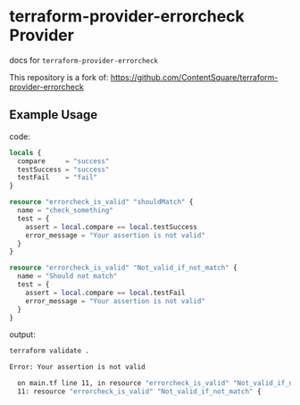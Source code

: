 # terraform-provider-errorcheck Provider
docs for `terraform-provider-errorcheck`

This repository is a fork of: https://github.com/ContentSquare/terraform-provider-errorcheck

## Example Usage

code:
```terraform
locals {
  compare     = "success"
  testSuccess = "success"
  testFail    = "fail"
}

resource "errorcheck_is_valid" "shouldMatch" {
  name = "check_something"
  test = {
    assert = local.compare == local.testSuccess
    error_message = "Your assertion is not valid"
  }
}

resource "errorcheck_is_valid" "Not_valid_if_not_match" {
  name = "Should not match"
  test = {
    assert = local.compare == local.testFail
    error_message = "Your assertion is not valid"
  }
}

```

output:

```bash
terraform validate .

Error: Your assertion is not valid

  on main.tf line 11, in resource "errorcheck_is_valid" "Not_valid_if_not_match":
  11: resource "errorcheck_is_valid" "Not_valid_if_not_match" {
```
